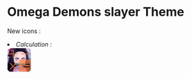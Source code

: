 <h1>Omega Demons slayer Theme</h1>
<p>New icons :</p>
<i>
  <li>
    Calculation : 
    </br><img src="apps/calculation_icon.png"></img>
  </li>
</i>
